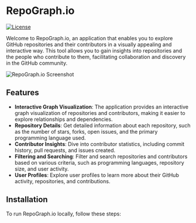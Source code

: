 # RepoGraph.io

[![License](https://img.shields.io/badge/license-MIT-blue.svg)](https://github.com/danielamram/repograph.io/blob/main/LICENSE)
<!-- [![Build Status](https://img.shields.io/travis/your-username/repo-graph/main.svg)](https://travis-ci.org/your-username/repo-graph) -->
<!-- [![Coverage Status](https://coveralls.io/repos/github/your-username/repo-graph/badge.svg?branch=main)](https://coveralls.io/github/your-username/repo-graph?branch=main) -->

Welcome to RepoGraph.io, an application that enables you to explore GitHub repositories and their contributors in a visually appealing and interactive way. This tool allows you to gain insights into repositories and the people who contribute to them, facilitating collaboration and discovery in the GitHub community.

![RepoGraph.io Screenshot]([https://your-username.github.io/repo-graph/screenshot.png](https://github.com/danielamram/repograph.io/blob/main/assets/screenshot.png?raw=true))

## Features

- **Interactive Graph Visualization**: The application provides an interactive graph visualization of repositories and contributors, making it easier to explore relationships and dependencies.
- **Repository Details**: Get detailed information about each repository, such as the number of stars, forks, open issues, and the primary programming language used.
- **Contributor Insights**: Dive into contributor statistics, including commit history, pull requests, and issues created.
- **Filtering and Searching**: Filter and search repositories and contributors based on various criteria, such as programming languages, repository size, and user activity.
- **User Profiles**: Explore user profiles to learn more about their GitHub activity, repositories, and contributions.

## Installation

To run RepoGraph.io locally, follow these steps:
